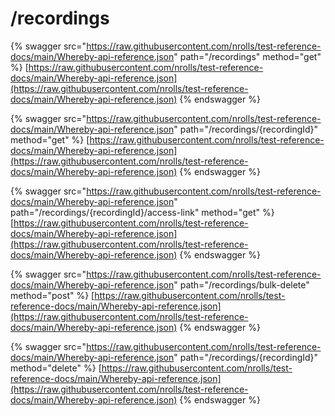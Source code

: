 # /recordings

{% swagger src="https://raw.githubusercontent.com/nrolls/test-reference-docs/main/Whereby-api-reference.json" path="/recordings" method="get" %}
[https://raw.githubusercontent.com/nrolls/test-reference-docs/main/Whereby-api-reference.json](https://raw.githubusercontent.com/nrolls/test-reference-docs/main/Whereby-api-reference.json)
{% endswagger %}

{% swagger src="https://raw.githubusercontent.com/nrolls/test-reference-docs/main/Whereby-api-reference.json" path="/recordings/{recordingId}" method="get" %}
[https://raw.githubusercontent.com/nrolls/test-reference-docs/main/Whereby-api-reference.json](https://raw.githubusercontent.com/nrolls/test-reference-docs/main/Whereby-api-reference.json)
{% endswagger %}

{% swagger src="https://raw.githubusercontent.com/nrolls/test-reference-docs/main/Whereby-api-reference.json" path="/recordings/{recordingId}/access-link" method="get" %}
[https://raw.githubusercontent.com/nrolls/test-reference-docs/main/Whereby-api-reference.json](https://raw.githubusercontent.com/nrolls/test-reference-docs/main/Whereby-api-reference.json)
{% endswagger %}

{% swagger src="https://raw.githubusercontent.com/nrolls/test-reference-docs/main/Whereby-api-reference.json" path="/recordings/bulk-delete" method="post" %}
[https://raw.githubusercontent.com/nrolls/test-reference-docs/main/Whereby-api-reference.json](https://raw.githubusercontent.com/nrolls/test-reference-docs/main/Whereby-api-reference.json)
{% endswagger %}

{% swagger src="https://raw.githubusercontent.com/nrolls/test-reference-docs/main/Whereby-api-reference.json" path="/recordings/{recordingId}" method="delete" %}
[https://raw.githubusercontent.com/nrolls/test-reference-docs/main/Whereby-api-reference.json](https://raw.githubusercontent.com/nrolls/test-reference-docs/main/Whereby-api-reference.json)
{% endswagger %}
